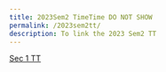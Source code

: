 ```yaml
---
title: 2023Sem2 TimeTime DO NOT SHOW
permalink: /2023sem2tt/
description: To link the 2023 Sem2 TT
---
```

[Sec 1 TT](/files/2023Sem2TT/sec1-timetable.pdf)